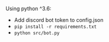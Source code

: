 Using python ^3.6:

- Add discord bot token to config.json
- `pip install -r requirements.txt`
- `python src/bot.py`
